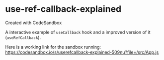 # use-ref-callback-explained

Created with CodeSandbox

A interactive example of `useCallback` hook and a improved version
of it (`useRefCallback`).

Here is a working link for the sandbox running:
https://codesandbox.io/s/userefcallback-explained-509nu?file=/src/App.js
